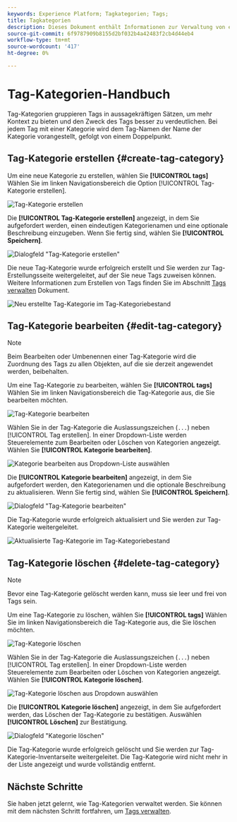 ```yaml
---
keywords: Experience Platform; Tagkategorien; Tags;
title: Tagkategorien
description: Dieses Dokument enthält Informationen zur Verwaltung von einheitlichen Tag-Kategorien in Adobe Experience Cloud
source-git-commit: 6f9787909b8155d2bf032b4a42483f2cb4d44eb4
workflow-type: tm+mt
source-wordcount: '417'
ht-degree: 0%

---
```


# Tag-Kategorien-Handbuch

Tag-Kategorien gruppieren Tags in aussagekräftigen Sätzen, um mehr Kontext zu bieten und den Zweck des Tags besser zu verdeutlichen. Bei jedem Tag mit einer Kategorie wird dem Tag-Namen der Name der Kategorie vorangestellt, gefolgt von einem Doppelpunkt.

## Tag-Kategorie erstellen {#create-tag-category}

Um eine neue Kategorie zu erstellen, wählen Sie **[!UICONTROL tags]** Wählen Sie im linken Navigationsbereich die Option [!UICONTROL Tag-Kategorie erstellen].

![Tag-Kategorie erstellen](./images/create-tag-category.png)

Die **[!UICONTROL Tag-Kategorie erstellen]** angezeigt, in dem Sie aufgefordert werden, einen eindeutigen Kategorienamen und eine optionale Beschreibung einzugeben. Wenn Sie fertig sind, wählen Sie **[!UICONTROL Speichern]**.

![Dialogfeld &quot;Tag-Kategorie erstellen&quot;](./images/create-tag-category-dialog.png)

Die neue Tag-Kategorie wurde erfolgreich erstellt und Sie werden zur Tag-Erstellungsseite weitergeleitet, auf der Sie neue Tags zuweisen können. Weitere Informationen zum Erstellen von Tags finden Sie im Abschnitt [Tags verwalten](./managing-tags.md#create-a-tag-create-tag) Dokument.

![Neu erstellte Tag-Kategorie im Tag-Kategoriebestand](./images/new-tag-cateogry-listed.png)

## Tag-Kategorie bearbeiten {#edit-tag-category}

>[!NOTE]
>
>Beim Bearbeiten oder Umbenennen einer Tag-Kategorie wird die Zuordnung des Tags zu allen Objekten, auf die sie derzeit angewendet werden, beibehalten.

Um eine Tag-Kategorie zu bearbeiten, wählen Sie **[!UICONTROL tags]** Wählen Sie im linken Navigationsbereich die Tag-Kategorie aus, die Sie bearbeiten möchten.

![Tag-Kategorie bearbeiten](./images/edit-tag-category.png)

Wählen Sie in der Tag-Kategorie die Auslassungszeichen (`...`) neben [!UICONTROL Tag erstellen]. In einer Dropdown-Liste werden Steuerelemente zum Bearbeiten oder Löschen von Kategorien angezeigt. Wählen Sie **[!UICONTROL Kategorie bearbeiten]**.

![Kategorie bearbeiten aus Dropdown-Liste auswählen](./images/select-edit-tag-category.png)

Die **[!UICONTROL Kategorie bearbeiten]** angezeigt, in dem Sie aufgefordert werden, den Kategorienamen und die optionale Beschreibung zu aktualisieren. Wenn Sie fertig sind, wählen Sie **[!UICONTROL Speichern]**.

![Dialogfeld &quot;Tag-Kategorie bearbeiten&quot;](./images/edit-category-dialog.png)

Die Tag-Kategorie wurde erfolgreich aktualisiert und Sie werden zur Tag-Kategorie weitergeleitet.

![Aktualisierte Tag-Kategorie im Tag-Kategoriebestand](./images/updated-tag-category.png)

## Tag-Kategorie löschen {#delete-tag-category}

>[!NOTE]
>
>Bevor eine Tag-Kategorie gelöscht werden kann, muss sie leer und frei von Tags sein.

Um eine Tag-Kategorie zu löschen, wählen Sie **[!UICONTROL tags]** Wählen Sie im linken Navigationsbereich die Tag-Kategorie aus, die Sie löschen möchten.

![Tag-Kategorie löschen](./images/edit-tag-category.png)

Wählen Sie in der Tag-Kategorie die Auslassungszeichen (`...`) neben [!UICONTROL Tag erstellen]. In einer Dropdown-Liste werden Steuerelemente zum Bearbeiten oder Löschen von Kategorien angezeigt. Wählen Sie **[!UICONTROL Kategorie löschen]**.

![Tag-Kategorie löschen aus Dropdown auswählen](./images/select-delete-tag-category.png)

Die **[!UICONTROL Kategorie löschen]** angezeigt, in dem Sie aufgefordert werden, das Löschen der Tag-Kategorie zu bestätigen. Auswählen **[!UICONTROL Löschen]** zur Bestätigung.

![Dialogfeld &quot;Kategorie löschen&quot;](./images/delete-category-dialog.png)

Die Tag-Kategorie wurde erfolgreich gelöscht und Sie werden zur Tag-Kategorie-Inventarseite weitergeleitet. Die Tag-Kategorie wird nicht mehr in der Liste angezeigt und wurde vollständig entfernt.

## Nächste Schritte

Sie haben jetzt gelernt, wie Tag-Kategorien verwaltet werden. Sie können mit dem nächsten Schritt fortfahren, um [Tags verwalten](./managing-tags.md).
